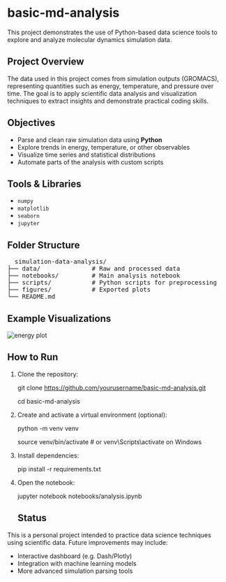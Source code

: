 # basic-md-analysis

This project demonstrates the use of Python-based data science tools to explore and analyze molecular dynamics simulation data.

## Project Overview

The data used in this project comes from simulation outputs (GROMACS), representing quantities such as energy, temperature, and pressure over time. The goal is to apply scientific data analysis and visualization techniques to extract insights and demonstrate practical coding skills.

## Objectives

- Parse and clean raw simulation data using **Python**
- Explore trends in energy, temperature, or other observables
- Visualize time series and statistical distributions
- Automate parts of the analysis with custom scripts

## Tools & Libraries

- `numpy`
- `matplotlib`
- `seaborn`
- `jupyter`

## Folder Structure

<pre>
  simulation-data-analysis/ 
├── data/              # Raw and processed data 
├── notebooks/         # Main analysis notebook
├── scripts/           # Python scripts for preprocessing
├── figures/           # Exported plots
└── README.md
</pre>

## Example Visualizations

![energy plot](figures/energy_plot.png)

## How to Run

1. Clone the repository:

   git clone https://github.com/yourusername/basic-md-analysis.git
   
   cd basic-md-analysis

3. Create and activate a virtual environment (optional):

   python -m venv venv
   
   source venv/bin/activate  # or venv\Scripts\activate on Windows

4. Install dependencies:

   pip install -r requirements.txt

5. Open the notebook:

   jupyter notebook notebooks/analysis.ipynb

   ## Status

This is a personal project intended to practice data science techniques using scientific data. Future improvements may include:
- Interactive dashboard (e.g. Dash/Plotly)
- Integration with machine learning models
- More advanced simulation parsing tools


